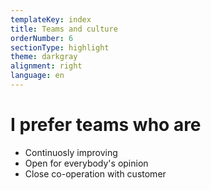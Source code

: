 ```yaml
---
templateKey: index
title: Teams and culture
orderNumber: 6
sectionType: highlight
theme: darkgray
alignment: right
language: en
---
```

# I prefer teams who are

* Continuosly improving
* Open for everybody's opinion
* Close co-operation with customer
